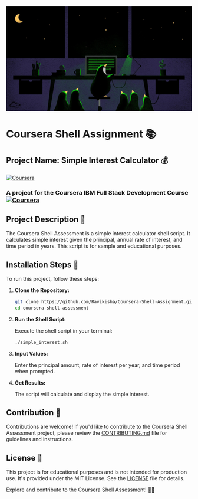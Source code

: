 ![Poster](docs/docs1.jpg)
# Coursera Shell Assignment 📚

## Project Name: Simple Interest Calculator 💰
[![Coursera](https://img.shields.io/badge/Coursera-0056D2?style=for-the-badge&logo=Coursera&logoColor=white)](https://www.coursera.org/)

### A project for the Coursera IBM Full Stack Development Course [![Coursera](https://img.shields.io/badge/Coursera-IBM%20Full%20Stack%20Development-blue)](https://www.coursera.org/)
## Project Description 📝

The Coursera Shell Assessment is a simple interest calculator shell script. It calculates simple interest given the principal, annual rate of interest, and time period in years. This script is for sample and educational purposes.

## Installation Steps 🚀

To run this project, follow these steps:

1. **Clone the Repository:**

   ```bash
   git clone https://github.com/Ravikisha/Coursera-Shell-Assignment.git
   cd coursera-shell-assessment
   ```

2. **Run the Shell Script:**

   Execute the shell script in your terminal:

   ```bash
   ./simple_interest.sh
   ```

3. **Input Values:**

   Enter the principal amount, rate of interest per year, and time period when prompted.

4. **Get Results:**

   The script will calculate and display the simple interest.

## Contribution 👥

Contributions are welcome! If you'd like to contribute to the Coursera Shell Assessment project, please review the [CONTRIBUTING.md](CONTRIBUTING.md) file for guidelines and instructions.

## License 📜

This project is for educational purposes and is not intended for production use. It's provided under the MIT License. See the [LICENSE](LICENSE) file for details.

Explore and contribute to the Coursera Shell Assessment! 🚀💡
